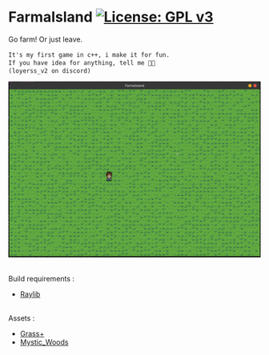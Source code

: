 # FarmaIsland [![License: GPL v3](https://img.shields.io/badge/License-GPLv3-blue.svg)](https://www.gnu.org/licenses/gpl-3.0)
Go farm! Or just leave.

```
It's my first game in c++, i make it for fun.
If you have idea for anything, tell me 👍🏼
(loyerss_v2 on discord)
```

![Game_image](https://raw.githubusercontent.com/Compute64bits/FarmaIsland/main/game.png)

</br>
Build requirements :

- [Raylib](https://github.com/raysan5/raylib)

</br>
Assets :

- [Grass+](https://ninjikin.itch.io/grass)
- [Mystic_Woods](https://game-endeavor.itch.io/mystic-woods)